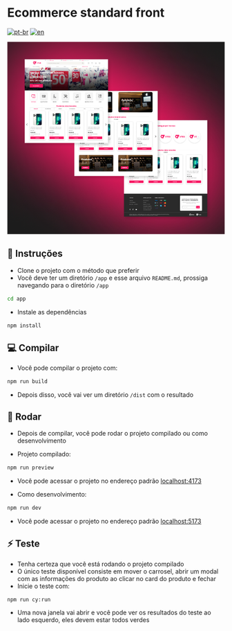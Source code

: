# Ecommerce standard front

[![pt-br](https://img.shields.io/badge/lang-pt--br-green.svg)](https://github.com/nbc7/ecommerce-standard-front/blob/main/README.md)
[![en](https://img.shields.io/badge/lang-en-red.svg)](https://github.com/nbc7/ecommerce-standard-front/blob/main/README.en.md)

<p align="center">
  <img src="./.github/Preview.png">
</p>

## 📕 Instruções

- Clone o projeto com o método que preferir
- Você deve ter um diretório `/app` e esse arquivo `README.md`, prossiga navegando para o diretório `/app`

```bash
cd app
```

- Instale as dependências

```bash
npm install
```

## 💻 Compilar

- Você pode compilar o projeto com:

```bash
npm run build
```

- Depois disso, você vai ver um diretório `/dist` com o resultado

## 🚀 Rodar

- Depois de compilar, você pode rodar o projeto compilado ou como desenvolvimento

- Projeto compilado:

```bash
npm run preview
```

- Você pode acessar o projeto no endereço padrão [localhost:4173](http://localhost:4173/)

- Como desenvolvimento:

```bash
npm run dev
```

- Você pode acessar o projeto no endereço padrão [localhost:5173](http://localhost:5173/)

## ⚡ Teste

- Tenha certeza que você está rodando o projeto compilado
- O único teste disponível consiste em mover o carrosel, abrir um modal com as informações do produto ao clicar no card do produto e fechar
- Inicie o teste com:

```bash
npm run cy:run
```

- Uma nova janela vai abrir e você pode ver os resultados do teste ao lado esquerdo, eles devem estar todos verdes
